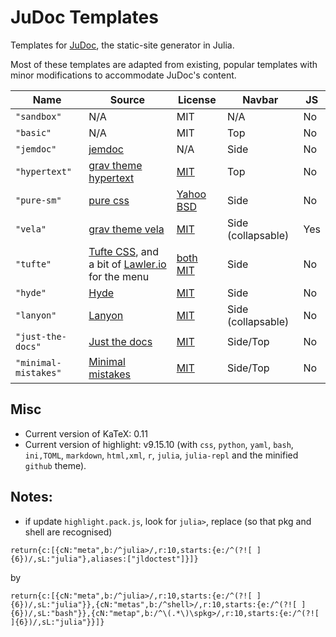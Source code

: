 # JuDoc Templates

Templates for [JuDoc](https://github.com/tlienart/JuDoc.jl), the static-site generator in Julia.

Most of these templates are adapted from existing, popular templates with minor modifications to accommodate JuDoc's content.

| Name | Source | License | Navbar | JS  |
| ---- | ------ | ------- | ----- | --- |
| `"sandbox"`  | N/A    | MIT     | N/A | No |
| `"basic"`  | N/A    | MIT     | Top | No |
| `"jemdoc"` | [jemdoc](https://github.com/jem/jemdoc) | N/A | Side | No |
| `"hypertext"` | [grav theme hypertext](https://github.com/artofthesmart/hypertext) | [MIT](https://github.com/artofthesmart/hypertext/blob/master/LICENSE) | Top | No |
| `"pure-sm"` | [pure css](https://purecss.io/layouts/side-menu/) | [Yahoo BSD](https://github.com/pure-css/pure-site/blob/master/LICENSE.md) | Side | No |
| `"vela"` | [grav theme vela](https://github.com/danzinger/grav-theme-vela) | [MIT](https://github.com/danzinger/grav-theme-vela/blob/develop/LICENSE) | Side (collapsable) | Yes |
| `"tufte"` | [Tufte CSS](https://github.com/edwardtufte/tufte-css), and a bit of [Lawler.io](https://github.com/Eiriksmal/lawler-dot-io) for the menu | [both](https://github.com/edwardtufte/tufte-css/blob/gh-pages/LICENSE)  [MIT](https://github.com/Eiriksmal/lawler-dot-io/blob/main/license.md) | Side | No |
| `"hyde"` | [Hyde](https://github.com/poole/hyde) | [MIT](https://github.com/poole/hyde/blob/master/LICENSE.md) | Side | No |
| `"lanyon"` | [Lanyon](https://github.com/poole/lanyon) | [MIT](https://github.com/poole/lanyon/blob/master/LICENSE.md) | Side (collapsable) | No |
| `"just-the-docs"` | [Just the docs](https://github.com/pmarsceill/just-the-docs) | [MIT](https://github.com/pmarsceill/just-the-docs/blob/master/LICENSE.txt) | Side/Top | No |
| `"minimal-mistakes"` | [Minimal mistakes](https://github.com/mmistakes/minimal-mistakes) | [MIT](https://github.com/mmistakes/minimal-mistakes/blob/master/LICENSE) | Side/Top | No |

## Misc

* Current version of KaTeX: 0.11
* Current version of highlight: v9.15.10 (with `css`, `python`, `yaml`, `bash`, `ini,TOML`, `markdown`, `html,xml`, `r`, `julia`, `julia-repl` and the minified `github` theme).

## Notes:

- if update `highlight.pack.js`, look for `julia>`, replace (so that pkg and shell are recognised)

```
return{c:[{cN:"meta",b:/^julia>/,r:10,starts:{e:/^(?![ ]{6})/,sL:"julia"},aliases:["jldoctest"]}]}
```

by

```
return{c:[{cN:"meta",b:/^julia>/,r:10,starts:{e:/^(?![ ]{6})/,sL:"julia"}},{cN:"metas",b:/^shell>/,r:10,starts:{e:/^(?![ ]{6})/,sL:"bash"}},{cN:"metap",b:/^\(.*\)\spkg>/,r:10,starts:{e:/^(?![ ]{6})/,sL:"julia"}}]}
```
